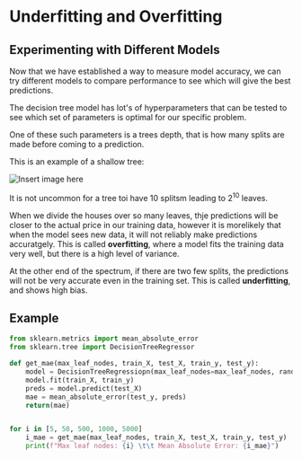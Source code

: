# Underfitting and Overfitting

## Experimenting with Different Models

Now that we have established a way to measure model accuracy, we can try different models to compare performance to see which will give the best predictions.

The decision tree model has lot's of hyperparameters that can be tested to see which set of parameters is optimal for our specific problem.

One of these such parameters is a trees depth, that is how many splits are made before coming to a prediction.

This is an example of a shallow tree:

![Insert image here]()

It is not uncommon for a tree toi have 10 splitsm leading to $2^{10}$ leaves.

When we divide the houses over so many leaves, thje predictions will be closer to the actual price in our training data, however it is morelikely that when the model sees new data, it will not reliably make predictions accuratgely. This is called **overfitting**, where a model fits the training data very well, but there is a high level of variance. 

At the other end of the spectrum, if there are two few splits, the predictions will not be very accurate even in the training set. This is called **underfitting**, and shows high bias.

## Example

```python
from sklearn.metrics import mean_absolute_error
from sklearn.tree import DecisionTreeRegressor

def get_mae(max_leaf_nodes, train_X, test_X, train_y, test_y):
    model = DecisionTreeRegressiopn(max_leaf_nodes=max_leaf_nodes, random_state=42)
    model.fit(train_X, train_y)
    preds = model.predict(test_X)
    mae = mean_absolute_error(test_y, preds)
    return(mae)


for i in [5, 50, 500, 1000, 5000]
    i_mae = get_mae(max_leaf_nodes, train_X, test_X, train_y, test_y)
    print(f"Max leaf nodes: {i} \t\t Mean Absolute Error: {i_mae}")
```